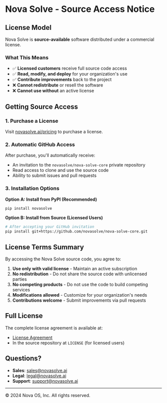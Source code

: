 # Nova Solve - Source Access Notice

## License Model

Nova Solve is **source-available** software distributed under a commercial license.

### What This Means

- ✅ **Licensed customers** receive full source code access
- ✅ **Read, modify, and deploy** for your organization's use
- ✅ **Contribute improvements** back to the project
- ❌ **Cannot redistribute** or resell the software
- ❌ **Cannot use without** an active license

## Getting Source Access

### 1. Purchase a License
Visit [novasolve.ai/pricing](https://novasolve.ai/pricing) to purchase a license.

### 2. Automatic GitHub Access
After purchase, you'll automatically receive:
- An invitation to the `novasolve/nova-solve-core` private repository
- Read access to clone and use the source code
- Ability to submit issues and pull requests

### 3. Installation Options

**Option A: Install from PyPI (Recommended)**
```bash
pip install novasolve
```

**Option B: Install from Source (Licensed Users)**
```bash
# After accepting your GitHub invitation
pip install git+https://github.com/novasolve/nova-solve-core.git
```

## License Terms Summary

By accessing the Nova Solve source code, you agree to:

1. **Use only with valid license** - Maintain an active subscription
2. **No redistribution** - Do not share the source code with unlicensed parties
3. **No competing products** - Do not use the code to build competing services
4. **Modifications allowed** - Customize for your organization's needs
5. **Contributions welcome** - Submit improvements via pull requests

## Full License

The complete license agreement is available at:
- [License Agreement](https://novasolve.ai/license)
- In the source repository at `LICENSE` (for licensed users)

## Questions?

- **Sales**: sales@novasolve.ai
- **Legal**: legal@novasolve.ai
- **Support**: support@novasolve.ai

---

© 2024 Nova OS, Inc. All rights reserved. 
